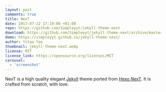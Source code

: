 ```yaml
---
layout: post
comments: true
title: NexT
date: 2017-07-22 17:19:00 +01:00
repo: https://github.com/Simpleyyt/jekyll-theme-next
download: https://github.com/Simpleyyt/jekyll-theme-next/archive/master.zip
demo: https://simpleyyt.github.io/jekyll-theme-next/
author: Yitao Yao
thumbnail: jekyll-theme-next.webp
license: MIT
license_link: https://opensource.org/licenses/MIT
carousel: 
  - 'screenshot'
---
```


NexT is a high quality elegant [Jekyll](https://jekyllrb.com) theme ported from [Hexo NexT](https://github.com/iissnan/hexo-theme-next).
It is crafted from scratch, with love.
